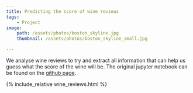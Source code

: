 ```yaml
---
title: Predicting the score of wine reviews
tags:
    - Project
image: 
    path: /assets/photos/boston_skyline.jpg
    thumbnail: /assets/photos/boston_skyline_small.jpg

---
```

We analyse
wine reviews to try and extract
all information that can help us guess what
the score of the wine will be.
The original jupyter notebook can be found
on the [github page](https://github.com/nrbernier/wine-reviews).

{% include_relative wine_reviews.html %}

